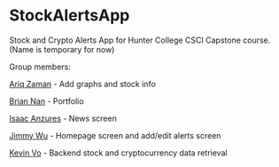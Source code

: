 # StockAlertsApp 
Stock and Crypto Alerts App for Hunter College CSCI Capstone course.
(Name is temporary for now)


Group members:


[Ariq Zaman](https://github.com/ariqzaman) - Add graphs and stock info

[Brian Nan](https://github.com/DogEnjoyer) - Portfolio

[Isaac Anzures](https://github.com/ianzures) - News screen

[Jimmy Wu](https://github.com/Jimmy-2) - Homepage screen and add/edit alerts screen

[Kevin Vo](https://github.com/monogear) - Backend stock and cryptocurrency data retrieval

